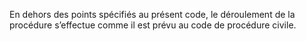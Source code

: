 En dehors des points spécifiés au présent code, le déroulement de la procédure s’effectue comme il est prévu au code de procédure civile.
